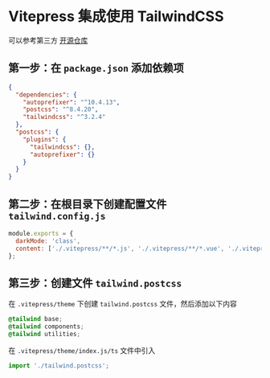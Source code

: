 # Vitepress 集成使用 TailwindCSS

可以参考第三方 [开源仓库](https://github.com/ky-is/vitepress-starter-tailwind)

## 第一步：在 `package.json` 添加依赖项

```json
{
  "dependencies": {
    "autoprefixer": "^10.4.13",
    "postcss": "^8.4.20",
    "tailwindcss": "^3.2.4"
  },
  "postcss": {
    "plugins": {
      "tailwindcss": {},
      "autoprefixer": {}
    }
  }
}
```

## 第二步：在根目录下创建配置文件 `tailwind.config.js`

```js
module.exports = {
  darkMode: 'class',
  content: ['./.vitepress/**/*.js', './.vitepress/**/*.vue', './.vitepress/**/*.ts'],
};
```

## 第三步：创建文件 `tailwind.postcss`

在 `.vitepress/theme` 下创建 `tailwind.postcss` 文件，然后添加以下内容

```css
@tailwind base;
@tailwind components;
@tailwind utilities;
```

在 `.vitepress/theme/index.js/ts` 文件中引入

```js
import './tailwind.postcss';
```
